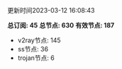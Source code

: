 更新时间2023-03-12 16:08:43

**总订阅: 45**
**总节点: 630**
**有效节点: 187**
- v2ray节点: 145
- ss节点: 36
- trojan节点: 6
